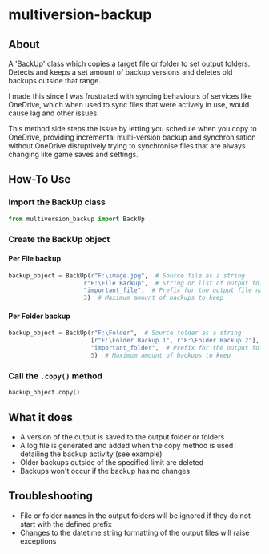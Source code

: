 # multiversion-backup

## About
A 'BackUp' class which copies a target file or folder to set output folders. Detects and keeps a set amount of backup versions and deletes old backups outside that range. 

I made this since I was frustrated with syncing behaviours of services like OneDrive, which when used to sync files that were actively in use, would cause lag and other issues.

This method side steps the issue by letting you schedule when you copy to OneDrive, providing incremental multi-version backup and synchronisation without OneDrive disruptively trying to synchronise files that are always changing like game saves and settings.

## How-To Use

### Import the BackUp class
```python
from multiversion_backup import BackUp
```
### Create the BackUp object

#### Per File backup

```python
backup_object = BackUp(r"F:\image.jpg",  # Source file as a string
                     r"F:\File Backup",  # String or list of output folders
                     "important_file",  # Prefix for the output file name and log messages
                     3)  # Maximum amount of backups to keep
```

#### Per Folder backup

```python
backup_object = BackUp(r"F:\Folder",  # Source folder as a string
                       [r"F:\Folder Backup 1", r"F:\Folder Backup 2"],  # String or list of output folders
                       "important_folder",  # Prefix for the output folder name and log messages
                       5)  # Maximum amount of backups to keep
```

### Call the `.copy()` method

```python
backup_object.copy()
```

## What it does

- A version of the output is saved to the output folder or folders
- A log file is generated and added when the copy method is used detailing the backup activity (see example)
- Older backups outside of the specified limit are deleted
- Backups won't occur if the backup has no changes

## Troubleshooting

- File or folder names in the output folders will be ignored if they do not start with the defined prefix
- Changes to the datetime string formatting of the output files will raise exceptions